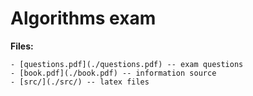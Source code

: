 # Algorithms exam

**Files:**

    - [questions.pdf](./questions.pdf) -- exam questions
    - [book.pdf](./book.pdf) -- information source
    - [src/](./src/) -- latex files
